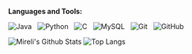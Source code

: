 **Languages and Tools:** 

![Java](https://img.shields.io/badge/-Java-black?logo=java&style=social)&nbsp;&nbsp;
![Python](https://img.shields.io/badge/-Python-black?logo=Python&style=social)&nbsp;&nbsp;
![C](https://img.shields.io/badge/-C-black?logo=c&style=social)&nbsp;&nbsp;
![MySQL](https://img.shields.io/badge/-MySQL-black?logo=mysql&style=social)&nbsp;&nbsp;
![Git](https://img.shields.io/badge/-Git-black?logo=git&style=social)&nbsp;&nbsp;
![GitHub](https://img.shields.io/badge/-GitHub-black?logo=github&style=social)&nbsp;&nbsp;


![Mireli's Github Stats](https://github-readme-stats.vercel.app/api?username=MireliDamaceno&count_private=true&show_icons=true&include_all_commits=true)
![Top Langs](https://github-readme-stats.vercel.app/api/top-langs/?username=MireliDamaceno&hide=TeX&layout=compact)
